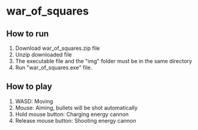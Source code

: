 # war_of_squares
## How to run
1. Download war_of_squares.zip file
2. Unzip downloaded file
3. The executable file and the "img" folder must be in the same directory
4. Run "war_of_squares.exe" file.
## How to play
1. WASD: Moving
2. Mouse: Aiming, bullets will be shot automatically
3. Hold mouse button: Charging energy cannon
4. Release mouse button: Shooting energy cannon
